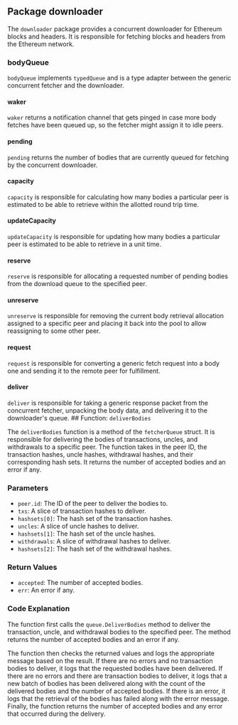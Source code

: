 ## Package downloader

The `downloader` package provides a concurrent downloader for Ethereum blocks and headers. It is responsible for fetching blocks and headers from the Ethereum network.

### bodyQueue

`bodyQueue` implements `typedQueue` and is a type adapter between the generic concurrent fetcher and the downloader.

#### waker

`waker` returns a notification channel that gets pinged in case more body fetches have been queued up, so the fetcher might assign it to idle peers.

#### pending

`pending` returns the number of bodies that are currently queued for fetching by the concurrent downloader.

#### capacity

`capacity` is responsible for calculating how many bodies a particular peer is estimated to be able to retrieve within the allotted round trip time.

#### updateCapacity

`updateCapacity` is responsible for updating how many bodies a particular peer is estimated to be able to retrieve in a unit time.

#### reserve

`reserve` is responsible for allocating a requested number of pending bodies from the download queue to the specified peer.

#### unreserve

`unreserve` is responsible for removing the current body retrieval allocation assigned to a specific peer and placing it back into the pool to allow reassigning to some other peer.

#### request

`request` is responsible for converting a generic fetch request into a body one and sending it to the remote peer for fulfillment.

#### deliver

`deliver` is responsible for taking a generic response packet from the concurrent fetcher, unpacking the body data, and delivering it to the downloader's queue. ## Function: `deliverBodies`

The `deliverBodies` function is a method of the `fetcherQueue` struct. It is responsible for delivering the bodies of transactions, uncles, and withdrawals to a specific peer. The function takes in the peer ID, the transaction hashes, uncle hashes, withdrawal hashes, and their corresponding hash sets. It returns the number of accepted bodies and an error if any.

### Parameters

- `peer.id`: The ID of the peer to deliver the bodies to.
- `txs`: A slice of transaction hashes to deliver.
- `hashsets[0]`: The hash set of the transaction hashes.
- `uncles`: A slice of uncle hashes to deliver.
- `hashsets[1]`: The hash set of the uncle hashes.
- `withdrawals`: A slice of withdrawal hashes to deliver.
- `hashsets[2]`: The hash set of the withdrawal hashes.

### Return Values

- `accepted`: The number of accepted bodies.
- `err`: An error if any.

### Code Explanation

The function first calls the `queue.DeliverBodies` method to deliver the transaction, uncle, and withdrawal bodies to the specified peer. The method returns the number of accepted bodies and an error if any.

The function then checks the returned values and logs the appropriate message based on the result. If there are no errors and no transaction bodies to deliver, it logs that the requested bodies have been delivered. If there are no errors and there are transaction bodies to deliver, it logs that a new batch of bodies has been delivered along with the count of the delivered bodies and the number of accepted bodies. If there is an error, it logs that the retrieval of the bodies has failed along with the error message. Finally, the function returns the number of accepted bodies and any error that occurred during the delivery.